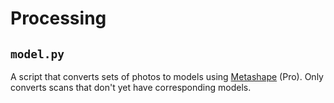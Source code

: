 # Processing

## `model.py`

A script that converts sets of photos to models using [Metashape](https://www.agisoft.com/) (Pro). Only converts scans that don't yet have corresponding models.
